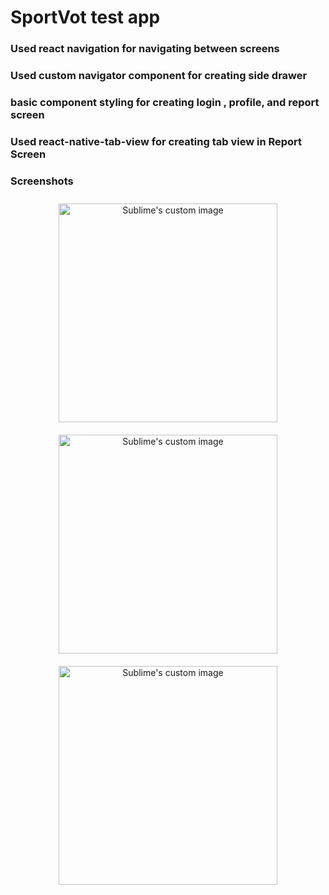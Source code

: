# SportVot test app

### Used react navigation for navigating between screens

### Used custom navigator component for creating side drawer

###  basic component styling for creating login , profile, and report screen

### Used react-native-tab-view for creating tab view in Report Screen

### Screenshots

<p align="center">
  <img src="images/screenshot_1.png" alt="Sublime's custom image" height="350" style="padding: 10px;"/>
  <img src="images/screenshot_2.png" alt="Sublime's custom image" height="350" style="padding: 10px;"/>
  <img src="images/screenshot_3.png" alt="Sublime's custom image" height="350" style="padding: 10px;"/>
</p>


